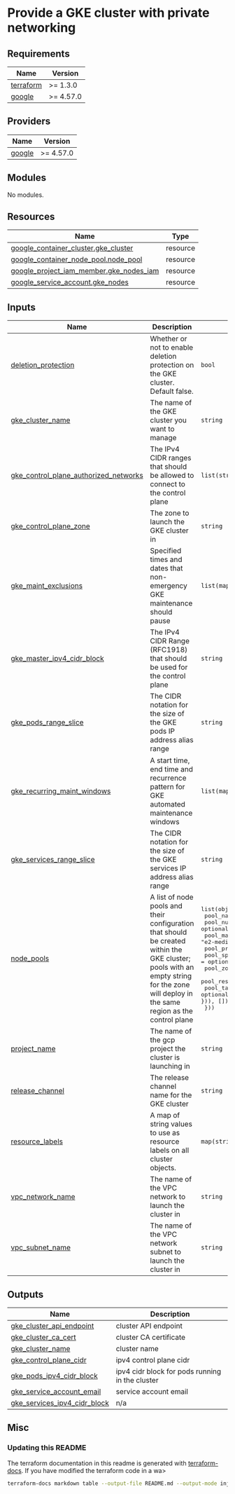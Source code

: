 # Provide a GKE cluster with private networking


<!-- BEGIN_TF_DOCS -->
## Requirements

| Name | Version |
|------|---------|
| <a name="requirement_terraform"></a> [terraform](#requirement\_terraform) | >= 1.3.0 |
| <a name="requirement_google"></a> [google](#requirement\_google) | >= 4.57.0 |

## Providers

| Name | Version |
|------|---------|
| <a name="provider_google"></a> [google](#provider\_google) | >= 4.57.0 |

## Modules

No modules.

## Resources

| Name | Type |
|------|------|
| [google_container_cluster.gke_cluster](https://registry.terraform.io/providers/hashicorp/google/latest/docs/resources/container_cluster) | resource |
| [google_container_node_pool.node_pool](https://registry.terraform.io/providers/hashicorp/google/latest/docs/resources/container_node_pool) | resource |
| [google_project_iam_member.gke_nodes_iam](https://registry.terraform.io/providers/hashicorp/google/latest/docs/resources/project_iam_member) | resource |
| [google_service_account.gke_nodes](https://registry.terraform.io/providers/hashicorp/google/latest/docs/resources/service_account) | resource |

## Inputs

| Name | Description | Type | Default | Required |
|------|-------------|------|---------|:--------:|
| <a name="input_deletion_protection"></a> [deletion\_protection](#input\_deletion\_protection) | Whether or not to enable deletion protection on the GKE cluster. Default false. | `bool` | `false` | no |
| <a name="input_gke_cluster_name"></a> [gke\_cluster\_name](#input\_gke\_cluster\_name) | The name of the GKE cluster you want to manage | `string` | n/a | yes |
| <a name="input_gke_control_plane_authorized_networks"></a> [gke\_control\_plane\_authorized\_networks](#input\_gke\_control\_plane\_authorized\_networks) | The IPv4 CIDR ranges that should be allowed to connect to the control plane | `list(string)` | `[]` | no |
| <a name="input_gke_control_plane_zone"></a> [gke\_control\_plane\_zone](#input\_gke\_control\_plane\_zone) | The zone to launch the GKE cluster in | `string` | `"us-central1-c"` | no |
| <a name="input_gke_maint_exclusions"></a> [gke\_maint\_exclusions](#input\_gke\_maint\_exclusions) | Specified times and dates that non-emergency GKE maintenance should pause | `list(map(string))` | `[]` | no |
| <a name="input_gke_master_ipv4_cidr_block"></a> [gke\_master\_ipv4\_cidr\_block](#input\_gke\_master\_ipv4\_cidr\_block) | The IPv4 CIDR Range (RFC1918) that should be used for the control plane | `string` | `"172.16.0.0/28"` | no |
| <a name="input_gke_pods_range_slice"></a> [gke\_pods\_range\_slice](#input\_gke\_pods\_range\_slice) | The CIDR notation for the size of the GKE pods IP address alias range | `string` | `"/14"` | no |
| <a name="input_gke_recurring_maint_windows"></a> [gke\_recurring\_maint\_windows](#input\_gke\_recurring\_maint\_windows) | A start time, end time and recurrence pattern for GKE automated maintenance windows | `list(map(string))` | <pre>[<br>  {<br>    "end_time": "1970-01-01T11:00:00Z",<br>    "recurrence": "FREQ=DAILY",<br>    "start_time": "1970-01-01T07:00:00Z"<br>  }<br>]</pre> | no |
| <a name="input_gke_services_range_slice"></a> [gke\_services\_range\_slice](#input\_gke\_services\_range\_slice) | The CIDR notation for the size of the GKE services IP address alias range | `string` | `"/20"` | no |
| <a name="input_node_pools"></a> [node\_pools](#input\_node\_pools) | A list of node pools and their configuration that should be created within the GKE cluster; pools with an empty string for the zone will deploy in the same region as the control plane | <pre>list(object({<br>    pool_name            = string<br>    pool_num_nodes       = optional(number, 2)<br>    pool_machine_type    = optional(string, "e2-medium")<br>    pool_preemptible     = optional(bool, false)<br>    pool_spot            = optional(bool, true)<br>    pool_zone            = optional(string, "")<br>    pool_resource_labels = optional(map(string), {})<br>    pool_taints          = optional(list(object({ key = string, value = string, effect = string })), [])<br>  }))</pre> | <pre>[<br>  {<br>    "pool_machine_type": "e2-medium",<br>    "pool_name": "main-pool",<br>    "pool_num_nodes": 2,<br>    "pool_preemptible": true,<br>    "pool_resource_labels": {},<br>    "pool_spot": false,<br>    "pool_taints": [],<br>    "pool_zone": ""<br>  }<br>]</pre> | no |
| <a name="input_project_name"></a> [project\_name](#input\_project\_name) | The name of the gcp project the cluster is launching in | `string` | n/a | yes |
| <a name="input_release_channel"></a> [release\_channel](#input\_release\_channel) | The release channel name for the GKE cluster | `string` | `"STABLE"` | no |
| <a name="input_resource_labels"></a> [resource\_labels](#input\_resource\_labels) | A map of string values to use as resource labels on all cluster objects. | `map(string)` | `{}` | no |
| <a name="input_vpc_network_name"></a> [vpc\_network\_name](#input\_vpc\_network\_name) | The name of the VPC network to launch the cluster in | `string` | `"default"` | no |
| <a name="input_vpc_subnet_name"></a> [vpc\_subnet\_name](#input\_vpc\_subnet\_name) | The name of the VPC network subnet to launch the cluster in | `string` | `"default"` | no |

## Outputs

| Name | Description |
|------|-------------|
| <a name="output_gke_cluster_api_endpoint"></a> [gke\_cluster\_api\_endpoint](#output\_gke\_cluster\_api\_endpoint) | cluster API endpoint |
| <a name="output_gke_cluster_ca_cert"></a> [gke\_cluster\_ca\_cert](#output\_gke\_cluster\_ca\_cert) | cluster CA certificate |
| <a name="output_gke_cluster_name"></a> [gke\_cluster\_name](#output\_gke\_cluster\_name) | cluster name |
| <a name="output_gke_control_plane_cidr"></a> [gke\_control\_plane\_cidr](#output\_gke\_control\_plane\_cidr) | ipv4 control plane cidr |
| <a name="output_gke_pods_ipv4_cidr_block"></a> [gke\_pods\_ipv4\_cidr\_block](#output\_gke\_pods\_ipv4\_cidr\_block) | ipv4 cidr block for pods running in the cluster |
| <a name="output_gke_service_account_email"></a> [gke\_service\_account\_email](#output\_gke\_service\_account\_email) | service account email |
| <a name="output_gke_services_ipv4_cidr_block"></a> [gke\_services\_ipv4\_cidr\_block](#output\_gke\_services\_ipv4\_cidr\_block) | n/a |
<!-- END_TF_DOCS -->

## Misc

### Updating this README

The terraform documentation in this readme is generated with [terraform-docs](https://terraform-docs.io/). If you have modified the terraform code in a wa>

```bash
terraform-docs markdown table --output-file README.md --output-mode inject .
```
